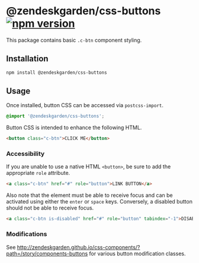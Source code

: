 # @zendeskgarden/css-buttons [![npm version][npm version badge]][npm version link]

[npm version badge]: https://flat.badgen.net/npm/v/@zendeskgarden/css-buttons
[npm version link]: https://www.npmjs.com/package/@zendeskgarden/css-buttons

This package contains basic `.c-btn` component styling.

## Installation

```sh
npm install @zendeskgarden/css-buttons
```

## Usage

Once installed, button CSS can be accessed via `postcss-import`.

```css
@import '@zendeskgarden/css-buttons';
```

Button CSS is intended to enhance the following HTML.

```html
<button class="c-btn">CLICK ME</button>
```

### Accessibility

If you are unable to use a native HTML `<button>`, be sure to add
the appropriate `role` attribute.

```html
<a class="c-btn" href="#" role="button">LINK BUTTON</a>
```

Also note that the element must be able to receive focus and can be
activated using either the `enter` or `space` keys. Conversely, a
disabled button should not be able to receive focus.

```html
<a class="c-btn is-disabled" href="#" role="button" tabindex="-1">DISABLED LINK BUTTON</a>
```

### Modifications

See
http://zendeskgarden.github.io/css-components/?path=/story/components-buttons
for various button modification classes.
